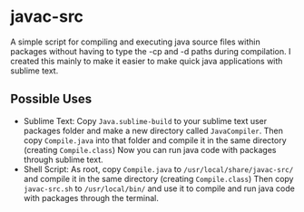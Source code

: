 # javac-src
A simple script for compiling and executing java source files within packages without having to type the -cp and -d paths during compilation. I created this mainly to make it easier to make quick java applications with sublime text.

## Possible Uses
* Sublime Text: Copy `Java.sublime-build` to your sublime text user packages folder and make a new directory called `JavaCompiler`. Then copy `Compile.java` into that folder and compile it in the same directory (creating `Compile.class`) Now you can run java code with packages through sublime text.
* Shell Script: As root, copy `Compile.java` to `/usr/local/share/javac-src/` and compile it in the same directory (creating `Compile.class`) Then copy `javac-src.sh` to `/usr/local/bin/` and use it to compile and run java code with packages through the terminal.

